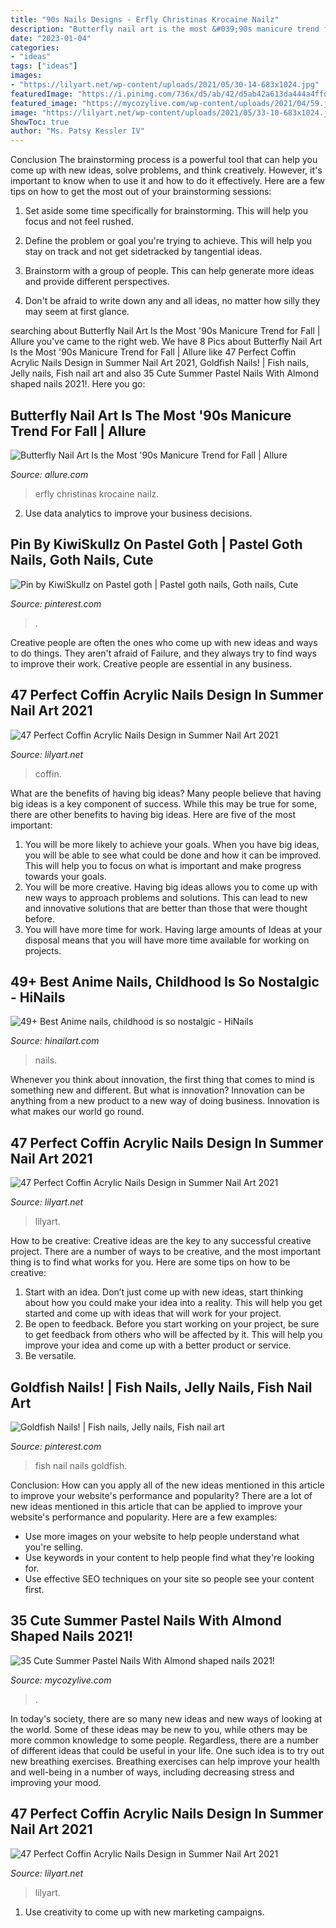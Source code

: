 ```yaml
---
title: "90s Nails Designs - Erfly Christinas Krocaine Nailz"
description: "Butterfly nail art is the most &#039;90s manicure trend for fall"
date: "2023-01-04"
categories:
- "ideas"
tags: ["ideas"]
images:
- "https://lilyart.net/wp-content/uploads/2021/05/30-14-683x1024.jpg"
featuredImage: "https://i.pinimg.com/736x/d5/ab/42/d5ab42a613da444a4ffdeeffe9badd9b.jpg"
featured_image: "https://mycozylive.com/wp-content/uploads/2021/04/59.jpg"
image: "https://lilyart.net/wp-content/uploads/2021/05/33-10-683x1024.jpg"
ShowToc: true
author: "Ms. Patsy Kessler IV"
---
```



Conclusion
The brainstorming process is a powerful tool that can help you come up with new ideas, solve problems, and think creatively. However, it's important to know when to use it and how to do it effectively. Here are a few tips on how to get the most out of your brainstorming sessions:
1. Set aside some time specifically for brainstorming. This will help you focus and not feel rushed.

2. Define the problem or goal you're trying to achieve. This will help you stay on track and not get sidetracked by tangential ideas.

3. Brainstorm with a group of people. This can help generate more ideas and provide different perspectives.

4. Don't be afraid to write down any and all ideas, no matter how silly they may seem at first glance.

	

		
searching about Butterfly Nail Art Is the Most &#039;90s Manicure Trend for Fall | Allure you've came to the right web. We have 8 Pics about Butterfly Nail Art Is the Most &#039;90s Manicure Trend for Fall | Allure like 47 Perfect Coffin Acrylic Nails Design in Summer Nail Art 2021, Goldfish Nails! | Fish nails, Jelly nails, Fish nail art and also 35 Cute Summer Pastel Nails With Almond shaped nails 2021!. Here you go:
		
    
## Butterfly Nail Art Is The Most &#039;90s Manicure Trend For Fall | Allure

<img loading=lazy src="https://media.allure.com/photos/5d600a11a1ba0c0009674442/16:9/w_2560%2Cc_limit/Butterfly-Nails-Promo-Image.jpg" onerror="this.onerror=null;this.src='https://tse1.mm.bing.net/th?id=OIP.jGt5Dd3AEmsOHpR8aJ3fAwHaEK&amp;pid=15.1';" alt="Butterfly Nail Art Is the Most &#039;90s Manicure Trend for Fall | Allure">

_Source: allure.com_

>erfly christinas krocaine nailz. 

	

2. Use data analytics to improve your business decisions.

    
## Pin By KiwiSkullz On Pastel Goth | Pastel Goth Nails, Goth Nails, Cute

<img loading=lazy src="https://i.pinimg.com/originals/06/b5/2e/06b52e8aadfce5e815edb67494b08f6c.jpg" onerror="this.onerror=null;this.src='https://tse2.mm.bing.net/th?id=OIP.nNp2EvZK5XebzVtACLSc8wHaHa&amp;pid=15.1';" alt="Pin by KiwiSkullz on Pastel goth | Pastel goth nails, Goth nails, Cute">

_Source: pinterest.com_

>. 

	

Creative people are often the ones who come up with new ideas and ways to do things. They aren't afraid of Failure, and they always try to find ways to improve their work. Creative people are essential in any business.

    
## 47 Perfect Coffin Acrylic Nails Design In Summer Nail Art 2021

<img loading=lazy src="https://lilyart.net/wp-content/uploads/2021/05/33-10-683x1024.jpg" onerror="this.onerror=null;this.src='https://tse3.mm.bing.net/th?id=OIP.TkIWppK6cTGV1qpR_0iA6QHaLG&amp;pid=15.1';" alt="47 Perfect Coffin Acrylic Nails Design in Summer Nail Art 2021">

_Source: lilyart.net_

>coffin. 

	

What are the benefits of having big ideas?
Many people believe that having big ideas is a key component of success. While this may be true for some, there are other benefits to having big ideas. Here are five of the most important: 
1. You will be more likely to achieve your goals. When you have big ideas, you will be able to see what could be done and how it can be improved. This will help you to focus on what is important and make progress towards your goals. 
2. You will be more creative. Having big ideas allows you to come up with new ways to approach problems and solutions. This can lead to new and innovative solutions that are better than those that were thought before. 
3. You will have more time for work. Having large amounts of Ideas at your disposal means that you will have more time available for working on projects.

    
## 49+ Best Anime Nails, Childhood Is So Nostalgic - HiNails

<img loading=lazy src="https://hinailart.com/wp-content/uploads/2021/01/ef2163be0e545f7bb24ebd3f8fcd73bc9804-819x1024.jpg" onerror="this.onerror=null;this.src='https://tse1.mm.bing.net/th?id=OIP.hgLDfyzZXSLLhsjm2EBV3QHaJQ&amp;pid=15.1';" alt="49+ Best Anime nails, childhood is so nostalgic - HiNails">

_Source: hinailart.com_

>nails. 

	

Whenever you think about innovation, the first thing that comes to mind is something new and different. But what is innovation? Innovation can be anything from a new product to a new way of doing business. Innovation is what makes our world go round.

    
## 47 Perfect Coffin Acrylic Nails Design In Summer Nail Art 2021

<img loading=lazy src="https://lilyart.net/wp-content/uploads/2021/05/30-14-683x1024.jpg" onerror="this.onerror=null;this.src='https://tse2.mm.bing.net/th?id=OIP.qLvpeAUz1uxfSo4QNXHqXAHaLG&amp;pid=15.1';" alt="47 Perfect Coffin Acrylic Nails Design in Summer Nail Art 2021">

_Source: lilyart.net_

>lilyart. 

	

How to be creative:
Creative ideas are the key to any successful creative project. There are a number of ways to be creative, and the most important thing is to find what works for you. Here are some tips on how to be creative: 
1. Start with an idea. Don’t just come up with new ideas, start thinking about how you could make your idea into a reality. This will help you get started and come up with ideas that will work for your project. 
2. Be open to feedback. Before you start working on your project, be sure to get feedback from others who will be affected by it. This will help you improve your idea and come up with a better product or service. 
3. Be versatile.

    
## Goldfish Nails! | Fish Nails, Jelly Nails, Fish Nail Art

<img loading=lazy src="https://i.pinimg.com/736x/d5/ab/42/d5ab42a613da444a4ffdeeffe9badd9b.jpg" onerror="this.onerror=null;this.src='https://tse3.mm.bing.net/th?id=OIP.fmDU9buV9pYNTnYwDKjKtQHaGP&amp;pid=15.1';" alt="Goldfish Nails! | Fish nails, Jelly nails, Fish nail art">

_Source: pinterest.com_

>fish nail nails goldfish. 

	

Conclusion: How can you apply all of the new ideas mentioned in this article to improve your website's performance and popularity?
There are a lot of new ideas mentioned in this article that can be applied to improve your website's performance and popularity. Here are a few examples: 
- Use more images on your website to help people understand what you're selling. 
- Use keywords in your content to help people find what they're looking for. 
- Use effective SEO techniques on your site so people see your content first.

    
## 35 Cute Summer Pastel Nails With Almond Shaped Nails 2021!

<img loading=lazy src="https://mycozylive.com/wp-content/uploads/2021/04/59.jpg" onerror="this.onerror=null;this.src='https://tse4.mm.bing.net/th?id=OIP.iE7zlndOHORLRYLNiVD9-gHaLH&amp;pid=15.1';" alt="35 Cute Summer Pastel Nails With Almond shaped nails 2021!">

_Source: mycozylive.com_

>. 

	

In today's society, there are so many new ideas and new ways of looking at the world. Some of these ideas may be new to you, while others may be more common knowledge to some people. Regardless, there are a number of different ideas that could be useful in your life. One such idea is to try out new breathing exercises. Breathing exercises can help improve your health and well-being in a number of ways, including decreasing stress and improving your mood.

    
## 47 Perfect Coffin Acrylic Nails Design In Summer Nail Art 2021

<img loading=lazy src="https://lilyart.net/wp-content/uploads/2021/05/35-8-768x1152.jpg" onerror="this.onerror=null;this.src='https://tse4.mm.bing.net/th?id=OIP.tIGtsnz6eGB-QKrXCupjcQHaLH&amp;pid=15.1';" alt="47 Perfect Coffin Acrylic Nails Design in Summer Nail Art 2021">

_Source: lilyart.net_

>lilyart. 

	

1. Use creativity to come up with new marketing campaigns.

